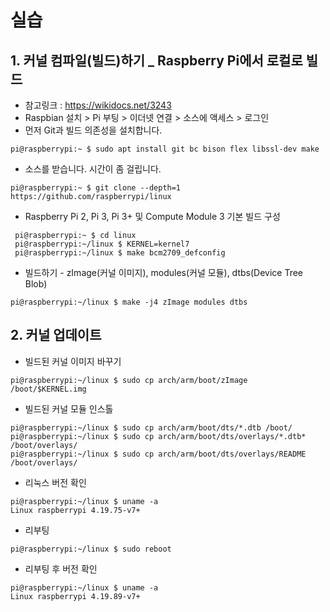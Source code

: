 # 실습

## 1.  커널 컴파일(빌드)하기 _ Raspberry Pi에서 로컬로 빌드
   *  참고링크 : https://wikidocs.net/3243
   *  Raspbian 설치 > Pi 부팅 > 이더넷 연결 > 소스에 액세스 > 로그인
   *  먼저 Git과 빌드 의존성을 설치합니다.
   ```
   pi@raspberrypi:~ $ sudo apt install git bc bison flex libssl-dev make
   ```
   * 소스를 받습니다. 시간이 좀 걸립니다.
   ```
   pi@raspberrypi:~ $ git clone --depth=1 https://github.com/raspberrypi/linux
   ```
   * Raspberry Pi 2, Pi 3, Pi 3+ 및 Compute Module 3 기본 빌드 구성
   ```
    pi@raspberrypi:~ $ cd linux
    pi@raspberrypi:~/linux $ KERNEL=kernel7
    pi@raspberrypi:~/linux $ make bcm2709_defconfig
   ```
   * 빌드하기 - zImage(커널 이미지), modules(커널 모듈), dtbs(Device Tree Blob)
   ```
   pi@raspberrypi:~/linux $ make -j4 zImage modules dtbs
   ```
  
  
  
## 2.  커널 업데이트
   * 빌드된 커널 이미지 바꾸기
   ```
   pi@raspberrypi:~/linux $ sudo cp arch/arm/boot/zImage /boot/$KERNEL.img
   ```
   * 빌드된 커널 모듈 인스톨
   ```
   pi@raspberrypi:~/linux $ sudo cp arch/arm/boot/dts/*.dtb /boot/
   pi@raspberrypi:~/linux $ sudo cp arch/arm/boot/dts/overlays/*.dtb* /boot/overlays/
   pi@raspberrypi:~/linux $ sudo cp arch/arm/boot/dts/overlays/README /boot/overlays/
   ```
   * 리눅스 버전 확인
   ```
   pi@raspberrypi:~/linux $ uname -a
   Linux raspberrypi 4.19.75-v7+ 
   ```
   * 리부팅
   ```
   pi@raspberrypi:~/linux $ sudo reboot
   ```
   * 리부팅 후 버전 확인
   ```
   pi@raspberrypi:~/linux $ uname -a
   Linux raspberrypi 4.19.89-v7+
   ```

